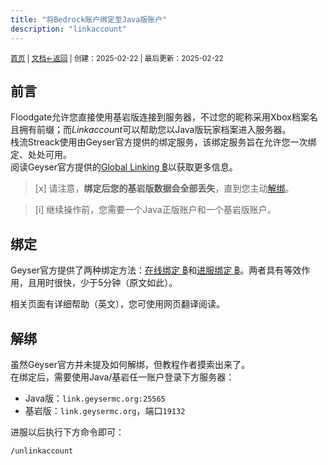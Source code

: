 ```yaml
---
title: "将Bedrock账户绑定至Java版账户"
description: "linkaccount"
---
```

<small id="old_menu"><a href="/Streack/">首页</a> | <a href="/Streack/doc/">文档</a></small><small><a href="/Streack/doc">←返回</a> |
 创建：2025-02-22 | 最后更新：2025-02-22</small><br>

## 前言

Floodgate允许您直接使用基岩版连接到服务器，不过您的昵称采用Xbox档案名且拥有前缀；而*Linkaccount*可以帮助您以Java版玩家档案进入服务器。<br>
栈流Streack使用由Geyser官方提供的绑定服务，该绑定服务旨在允许您一次绑定、处处可用。<br>
阅读Geyser官方提供的[Global Linking ฿](https://link.geysermc.org/)以获取更多信息。<br>

> [x] 请注意，**绑定后您的基岩版数据会全部丢失**，直到您主动[解绑](#解绑)。

> [i] 继续操作前，您需要一个Java正版账户和一个基岩版账户。

## 绑定
Geyser官方提供了两种绑定方法：[在线绑定 ฿](https://link.geysermc.org/method/online)和[进服绑定 ฿](https://link.geysermc.org/method/server)。两者具有等效作用，且用时很快，少于5分钟（原文如此）。

相关页面有详细帮助（英文），您可使用网页翻译阅读。

## 解绑
虽然Geyser官方并未提及如何解绑，但教程作者摸索出来了。<br>
在绑定后，需要使用Java/基岩任一账户登录下方服务器：

* Java版：`link.geysermc.org:25565`
* 基岩版：`link.geysermc.org`，端口`19132`

进服以后执行下方命令即可：

```text
/unlinkaccount
```

<script src="https://rs.kdxiaoyi.top/res/scripts/js/sober.min.js"></script><script src="https://kdxiaoyi.top/Streack/page/pmd-reRender.min.js"></script>